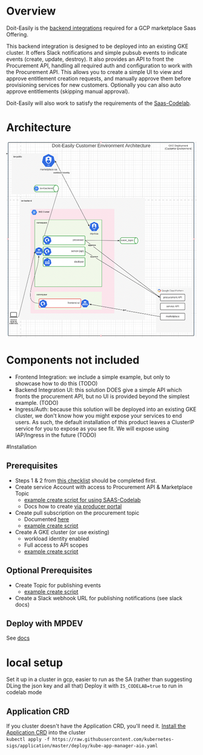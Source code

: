 # Overview

Doit-Easily is the [backend integrations][1] required for a GCP marketplace Saas Offering.

This backend integration is designed to be deployed into an existing GKE cluster. It offers Slack notifications and
simple pubsub events to indicate events (create, update, destroy). It also provides an API to front
the Procurement API, handling all required auth and configuration to work with the Procurement API. This allows you
to create a simple UI to view and approve entitlement creation requests, and manually approve them before provisioning
services for new customers. Optionally you can also auto approve entitlements (skipping manual approval).

Doit-Easily will also work to satisfy the requirements of the [Saas-Codelab][3].

# Architecture
![Diagram](img/arch.png)

# Components not included
- Frontend Integration: we include a simple example, but only to showcase how to do this (TODO) 
- Backend Integration UI: this solution DOES give a simple API which fronts the procurement API, but no UI is provided beyond the simplest example. (TODO) 
- Ingress/Auth: because this solution will be deployed into an existing GKE cluster, we don't know how you might expose
your services to end users. As such, the default installation of this product leaves a ClusterIP service for you to expose
as you see fit. We will expose using IAP/Ingress in the future (TODO)

#Installation

## Prerequisites
- Steps 1 & 2 from [this checklist][2] should be completed first.
- Create service Account with access to Procurement API & Marketplace Topic 
  - [example create script for using SAAS-Codelab][6]
  - Docs how to create [via producer portal][9]
- Create pull subscription on the procurement topic 
  - Documented [here][8]
  - [example create script][7]
- Create A GKE cluster (or use existing)
  - workload identity enabled
  - Full access to API scopes
  - [example create script][5]

## Optional Prerequisites
- Create Topic for publishing events 
  - [example create script][5]
- Create a Slack webhook URL for publishing notifications (see slack docs)

## Deploy with MPDEV
See [docs][10]

# local setup
Set it up in a cluster in gcp, easier to run as the SA (rather than suggesting DLing the json key and all that)
Deploy it with `IS_CODELAB=true` to run in codelab mode

## Application CRD 
If you cluster doesn't have the Application CRD, you'll need it. [Install the Application CRD][4] into the cluster  
`kubectl apply -f https://raw.githubusercontent.com/kubernetes-sigs/application/master/deploy/kube-app-manager-aio.yaml`


[1]: https://cloud.google.com/marketplace/docs/partners/integrated-saas/backend-integration
[2]: https://cloud.google.com/marketplace/docs/partners/integrated-saas#checklist
[3]: https://codelabs.developers.google.com/codelabs/gcp-marketplace-integrated-saas/#0
[4]: https://cloud.google.com/solutions/using-gke-applications-page-cloud-console#preparing_gke
[5]: ./required-infra/3-create-isv-backend-infra.sh
[6]: ./required-infra/1-create-isv-public-infra.sh
[7]: ./required-infra/2-create-isv-public-infra.sh
[8]:https://cloud.google.com/marketplace/docs/partners/integrated-saas/technical-integration-setup
[9]: https://cloud.google.com/marketplace/docs/partners/integrated-saas/backend-integration#producer-portal-service-accounts
[10]: ./docs/install-mpdev.md